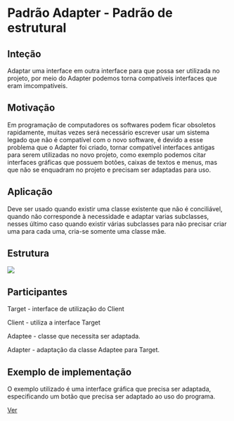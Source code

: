 <h1>Padrão Adapter - Padrão de estrutural</h1>
<h2>Inteção</h2>
<p>Adaptar uma interface em outra interface para que possa ser utilizada no projeto, por meio do Adapter podemos torna compatíveis interfaces que eram imcompatíveis.</p>
<h2>Motivação</h2>
<p>Em programação de computadores os softwares podem ficar obsoletos rapidamente, muitas vezes será necessário escrever usar um sistema legado que não é compatível com o novo software, é devido a esse problema que o Adapter foi criado, tornar compatível interfaces antigas para serem utilizadas no novo projeto, como exemplo podemos citar interfaces gráficas que possuem botões, caixas de textos e menus, mas que não se enquadram no projeto e precisam ser adaptadas para uso.</p>
<h2>Aplicação</h2>
<p>Deve ser usado quando existir uma classe existente que não é conciliável, quando não corresponde à necessidade e adaptar varias subclasses, nesses último caso quando existir várias subclasses para não precisar criar uma para cada uma, cria-se somente uma classe mãe.</p>
<h2>Estrutura</h2>
<img src="https://upload.wikimedia.org/wikipedia/commons/4/4e/Adapter_pattern.png"/>
<h2>Participantes</h2>
<p>Target - interface de utilização do Client</p>
<p>Client - utiliza a interface Target</p>
<p>Adaptee - classe que necessita ser adaptada.</p>
<p>Adapter - adaptação da classe Adaptee para Target.</p>
<h2>Exemplo de implementação</h2>
<p>O exemplo utilizado é uma interface gráfica que precisa ser adaptada, especificando um botão que precisa ser adaptado ao uso do programa.</p>
<a href="https://github.com/tiagofreitastjf/ProgramacaoAvancada/tree/master/PatternAdapter/Adapter">Ver</a>
